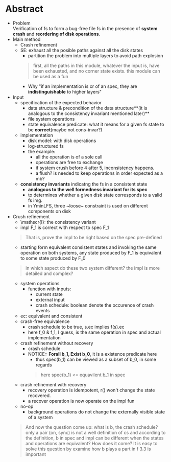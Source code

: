 # Abstract
- Problem  
Verification of fs to form a bug-free file fs in the presence of **system crash** and **reordering of disk operations**.
- Main method  
  - Crash refinement
  - SE: exhaust all the posible paths against all the disk states
    - partition the problem into multiple layers to avoid path explosion  
    > first, all the paths in this module, whatever the input is, have been exhausted, and no corner state exists.
    > this module can be used as a fun
    - Why "if an implementation is cr of an spec, they are **indistinguishable** to higher layers"
- Input
  - specification of the expected behavior
    - data structure & precondition of the data structure**(it is analogous to the consistency invariant mentioned later)**
    - file system operations
    - state equivalence predicate: what it means for a given fs state to be **correct**(maybe not cons-invar?)
  - implementation
    - disk model: with disk operations
    - log-structured fs
    - the example: 
      - all the operation is of a sole call
      - operations are free to exchange
      - if system crush before 4 after 5, inconsistency happens.
      - a flush? is needed to keep operations in order expected as a mb?
  - **consistency invariants** indicatng the fs in a consistent state
    - **analogous to the well formedness invariant for its spec**
    - to determines whether a given disk state corresponds to a valid fs img.
    - in YminLFS, three ~loose~ constraint is used on different components on disk
- Crush refinement
  - \mathscr{I}: the consistency variant
  - impl F_1 is correct with respect to spec F_1
  > That is, prove the impl to be right based on the spec pre-defined
    - starting form equivalent consistent states and invoking the same operation on both systems, any state produced by F_1 is equivalent to some state produced by F_0
    > in which aspect do these two system different? the impl is more detailed and complex?
  - system operations
    - function with inputs:
      - current state
      - external input
      - crash schedule: boolean denote the occurence of crash events
  - ec: equivalent and consistent
  - crash-free equivalence
    - crash schedule to be true, s.ec implies f(s).ec
    - here f_0 & f_1, I guess, is the same operation in spec and actual implementation
  - crash refinement without recovery
    - crash schedule
    - NOTICE:: **Forall b_1, Exist b_0**, it is a existence predicate here
      - thus spec(b_1) can be viewed as a subset of b_0, in some regards
      > here spec(b_1) <= equavilent b_1 in spec
  - crash refinement with recovery
    - recovery operation is idempotent, r() won't change the state recovered.
    - a recover operation is now operate on the impl fun
  - no-op
    - background operations do not change the externally visible state of a system
  > And now the question come up: what is b, the crash schedule?
  > only a pair (on, sync) is not a well definition of cs
  > and according to the definition, b in spec and impl can be different when the states and operations are equivalent? How does it come?
  > It is easy to solve this question by examine how b plays a part in f
  > 3.3 is important
